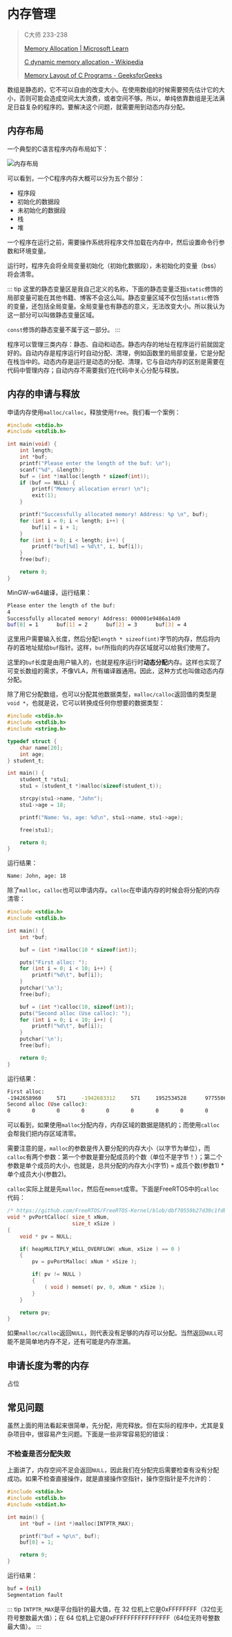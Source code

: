 # 内存管理

> C大师 233-238
>
> [Memory Allocation | Microsoft Learn](https://learn.microsoft.com/en-us/cpp/c-runtime-library/memory-allocation?view=msvc-170)
>
> [C dynamic memory allocation - Wikipedia](https://en.wikipedia.org/wiki/C_dynamic_memory_allocation)
>
> [Memory Layout of C Programs - GeeksforGeeks](https://www.geeksforgeeks.org/memory-layout-of-c-program/)

数组是静态的，它不可以自由的改变大小。在使用数组的时候需要预先估计它的大小，否则可能会造成空间太大浪费，或者空间不够。所以，单纯依靠数组是无法满足日益复杂的程序的。要解决这个问题，就需要用到动态内存分配。

## 内存布局

一个典型的C语言程序内存布局如下：

![内存布局](/C/memory-layout.svg)

可以看到，一个C程序内存大概可以分为五个部分：

- 程序段
- 初始化的数据段
- 未初始化的数据段
- 栈
- 堆

一个程序在运行之前，需要操作系统将程序文件加载在内存中，然后设置命令行参数和环境变量。

运行时，程序先会将全局变量初始化（初始化数据段），未初始化的变量（bss）将会清零。

::: tip
这里的静态变量区是我自己定义的名称，下面的静态变量泛指`static`修饰的局部变量可能在其他书籍、博客不会这么叫。静态变量区域不仅包括`static`修饰的变量，还包括全局变量。全局变量也有静态的意义，无法改变大小。所以我认为这一部分可以叫做静态变量区域。

`const`修饰的静态变量不属于这一部分。
:::

程序可以管理三类内存：静态、自动和动态。静态内存的地址在程序运行前就固定好的。自动内存是程序运行时自动分配、清理，例如函数里的局部变量，它是分配在栈当中的。动态内存是运行是动态的分配、清理，它与自动内存的区别是需要在代码中管理内存；自动内存不需要我们在代码中关心分配与释放。

## 内存的申请与释放

申请内存使用`malloc/calloc`，释放使用`free`。我们看一个案例：

``` C
#include <stdio.h>
#include <stdlib.h>

int main(void) {
    int length;
    int *buf;
    printf("Please enter the length of the buf: \n");
    scanf("%d", &length);
    buf = (int *)malloc(length * sizeof(int));
    if (buf == NULL) {
        printf("Memory allocation error! \n");
        exit(1);
    }

    printf("Successfully allocated memory! Address: %p \n", buf);
    for (int i = 0; i < length; i++) {
        buf[i] = i + 1;
    }
    for (int i = 0; i < length; i++) {
        printf("buf[%d] = %d\t", i, buf[i]);
    }
    free(buf);

    return 0;
}
```

MinGW-w64编译，运行结果：

``` bash
Please enter the length of the buf:
4
Successfully allocated memory! Address: 000001e9486a14d0
buf[0] = 1      buf[1] = 2      buf[2] = 3      buf[3] = 4
```

这里用户需要输入长度，然后分配`length * sizeof(int)`字节的内存，然后将内存的首地址赋给`buf`指针。这样，`buf`所指向的内存区域就可以给我们使用了。

这里的`buf`长度是由用户输入的，也就是程序运行时**动态分配**内存。这样也实现了可变长数组的需求，不像VLA，所有编译器通用。因此，这种方式也叫做动态内存分配。

除了用它分配数组，也可以分配其他数据类型，`malloc/calloc`返回值的类型是`void *`，也就是说，它可以转换成任何你想要的数据类型：

``` C
#include <stdio.h>
#include <stdlib.h>
#include <string.h>

typedef struct {
    char name[20];
    int age;
} student_t;

int main() {
    student_t *stu1;
    stu1 = (student_t *)malloc(sizeof(student_t));

    strcpy(stu1->name, "John");
    stu1->age = 18;

    printf("Name: %s, age: %d\n", stu1->name, stu1->age);

    free(stu1);

    return 0;
}

```

运行结果：

``` bash
Name: John, age: 18

```

除了`malloc`，`calloc`也可以申请内存。`calloc`在申请内存的时候会将分配的内存清零：

``` C
#include <stdio.h>
#include <stdlib.h>

int main() {
    int *buf;

    buf = (int *)malloc(10 * sizeof(int));

    puts("First alloc: ");
    for (int i = 0; i < 10; i++) {
        printf("%d\t", buf[i]);
    }
    putchar('\n');
    free(buf);

    buf = (int *)calloc(10, sizeof(int));
    puts("Second alloc (Use calloc): ");
    for (int i = 0; i < 10; i++) {
        printf("%d\t", buf[i]);
    }
    putchar('\n');
    free(buf);

    return 0;
}

```

运行结果：

``` bash
First alloc:
-1942658960     571     -1942683312     571     1952534528      977550696       1986348124      1886350437      1952795228      1767993922
Second alloc (Use calloc):
0       0       0       0       0       0       0       0       0       0
```

可以看到，如果使用`malloc`分配内存，内存区域的数据是随机的；而使用`calloc`会帮我们把内存区域清零。

需要注意的是，`malloc`的参数是传入要分配的内存大小（以字节为单位），而`calloc`有两个参数：第一个参数是要分配成员的个数（单位不是字节！）；第二个参数是单个成员的大小，也就是，总共分配的内存大小(字节) = 成员个数(参数1) * 单个成员大小(参数2)。

`calloc`实际上就是先`malloc`，然后在`memset`成零。下面是FreeRTOS中的`calloc`代码：

``` C
/* https://github.com/FreeRTOS/FreeRTOS-Kernel/blob/dbf70559b27d39c1fdb68dfb9a32140b6a6777a0/portable/MemMang/heap_4.c#L424C1-L441C2 */
void * pvPortCalloc( size_t xNum,
                     size_t xSize )
{
    void * pv = NULL;

    if( heapMULTIPLY_WILL_OVERFLOW( xNum, xSize ) == 0 )
    {
        pv = pvPortMalloc( xNum * xSize );

        if( pv != NULL )
        {
            ( void ) memset( pv, 0, xNum * xSize );
        }
    }

    return pv;
}
```

如果`malloc/calloc`返回`NULL`，则代表没有足够的内存可以分配。当然返回`NULL`可能不是简单地内存不足，还有可能是内存泄漏。

## 申请长度为零的内存

占位

## 常见问题

虽然上面的用法看起来很简单，先分配，用完释放。但在实际的程序中，尤其是复杂项目中，很容易产生问题。下面是一些非常容易犯的错误：

### 不检查是否分配失败

上面讲了，内存空间不足会返回`NULL`，因此我们在分配完后需要检查有没有分配成功。如果不检查直接操作，就是直接操作空指针，操作空指针是不允许的：

``` C
#include <stdio.h>
#include <stdlib.h>
#include <stdint.h>

int main() {
    int *buf = (int *)malloc(INTPTR_MAX);

    printf("buf = %p\n", buf);
    buf[0] = 1;

    return 0;
}

```

运行结果：

``` bash
buf = (nil)
Segmentation fault
```

::: tip
`INTPTR_MAX`是平台指针的最大值，在 32 位机上它是0xFFFFFFFF（32位无符号整数最大值）；在 64 位机上它是0xFFFFFFFFFFFFFFFF（64位无符号整数最大值）。
:::